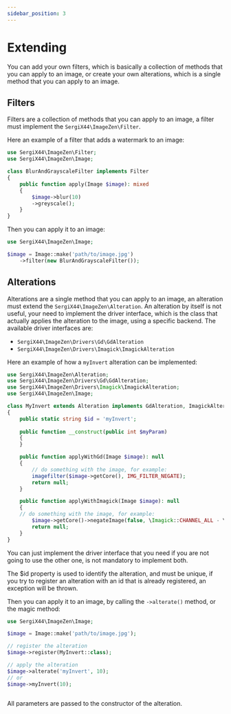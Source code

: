 ```yaml
---
sidebar_position: 3
---
```


# Extending

You can add your own filters, which is basically a collection of methods that you can apply to an image, or create
your own alterations, which is a single method that you can apply to an image.

## Filters

Filters are a collection of methods that you can apply to an image, a filter must implement the
`SergiX44\ImageZen\Filter`.

Here an example of a filter that adds a watermark to an image:

```php
use SergiX44\ImageZen\Filter;
use SergiX44\ImageZen\Image;

class BlurAndGrayscaleFilter implements Filter
{
    public function apply(Image $image): mixed
    {
        $image->blur(10)
        ->greyscale();
    }
}
```

Then you can apply it to an image:

```php
use SergiX44\ImageZen\Image;

$image = Image::make('path/to/image.jpg')
    ->filter(new BlurAndGrayscaleFilter());
```

## Alterations

Alterations are a single method that you can apply to an image, an alteration must extend
the `SergiX44\ImageZen\Alteration`.
An alteration by itself is not useful, your need to implement the driver interface, which is the class that actually
applies the alteration to the image, using a specific backend.
The available driver interfaces are:

- `SergiX44\ImageZen\Drivers\Gd\GdAlteration`
- `SergiX44\ImageZen\Drivers\Imagick\ImagickAlteration`

Here an example of how a `myInvert` alteration can be implemented:

```php
use SergiX44\ImageZen\Alteration;
use SergiX44\ImageZen\Drivers\Gd\GdAlteration;
use SergiX44\ImageZen\Drivers\Imagick\ImagickAlteration;
use SergiX44\ImageZen\Image;

class MyInvert extends Alteration implements GdAlteration, ImagickAlteration
{
    public static string $id = 'myInvert';
    
    public function __construct(public int $myParam)
    {
    }

    public function applyWithGd(Image $image): null
    {
        // do something with the image, for example:
        imagefilter($image->getCore(), IMG_FILTER_NEGATE);
        return null;
    }

    public function applyWithImagick(Image $image): null
    {
    // do something with the image, for example:
        $image->getCore()->negateImage(false, \Imagick::CHANNEL_ALL - \Imagick::CHANNEL_ALPHA);
        return null;
    }
}
```

You can just implement the driver interface that you need if you are not going to use the other one, is not mandatory
to implement both.

The $id property is used to identify the alteration, and must be unique, if you try to register an alteration with an
id that is already registered, an exception will be thrown.

Then you can apply it to an image, by calling the `->alterate()` method, or the magic method:

```php
use SergiX44\ImageZen\Image;

$image = Image::make('path/to/image.jpg');

// register the alteration
$image->register(MyInvert::class);

// apply the alteration
$image->alterate('myInvert', 10);
// or
$image->myInvert(10);
    
```

All parameters are passed to the constructor of the alteration.
